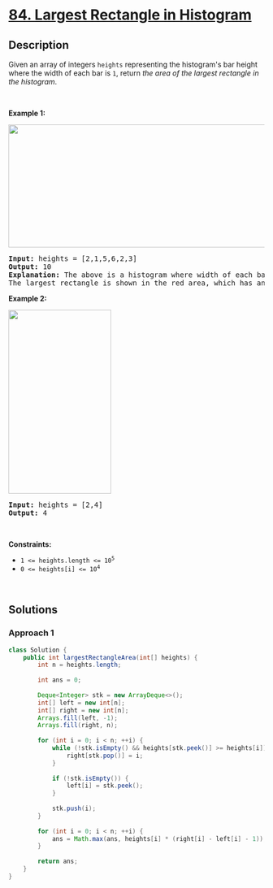 # [84. Largest Rectangle in Histogram](https://leetcode.com/problems/largest-rectangle-in-histogram)

## Description

<p>Given an array of integers <code>heights</code> representing the histogram&#39;s bar height where the width of each bar is <code>1</code>, return <em>the area of the largest rectangle in the histogram</em>.</p>
<p>&nbsp;</p>

<p><strong class="example">Example 1:</strong></p>
<img alt="" src="https://fastly.jsdelivr.net/gh/doocs/leetcode@main/solution/0000-0099/0084.Largest%20Rectangle%20in%20Histogram/images/histogram.jpg" style="width: 522px; height: 242px;" />
<pre>
<strong>Input:</strong> heights = [2,1,5,6,2,3]
<strong>Output:</strong> 10
<strong>Explanation:</strong> The above is a histogram where width of each bar is 1.
The largest rectangle is shown in the red area, which has an area = 10 units.
</pre>

<p><strong class="example">Example 2:</strong></p>
<img alt="" src="https://fastly.jsdelivr.net/gh/doocs/leetcode@main/solution/0000-0099/0084.Largest%20Rectangle%20in%20Histogram/images/histogram-1.jpg" style="width: 202px; height: 362px;" />
<pre>
<strong>Input:</strong> heights = [2,4]
<strong>Output:</strong> 4
</pre>
<p>&nbsp;</p>

<p><strong>Constraints:</strong></p>
<ul>
    <li><code>1 &lt;= heights.length &lt;= 10<sup>5</sup></code></li>
    <li><code>0 &lt;= heights[i] &lt;= 10<sup>4</sup></code></li>
</ul>
<p>&nbsp;</p>

## Solutions

### **Approach 1**

```java
class Solution {
    public int largestRectangleArea(int[] heights) {
        int n = heights.length;
        
        int ans = 0;
        
        Deque<Integer> stk = new ArrayDeque<>();
        int[] left = new int[n];
        int[] right = new int[n];
        Arrays.fill(left, -1);
        Arrays.fill(right, n);
        
        for (int i = 0; i < n; ++i) {
            while (!stk.isEmpty() && heights[stk.peek()] >= heights[i]) {
                right[stk.pop()] = i;
            }
            
            if (!stk.isEmpty()) {
                left[i] = stk.peek();
            }
            
            stk.push(i);
        }
        
        for (int i = 0; i < n; ++i) {
            ans = Math.max(ans, heights[i] * (right[i] - left[i] - 1));
        }
        
        return ans;
    }
}
```